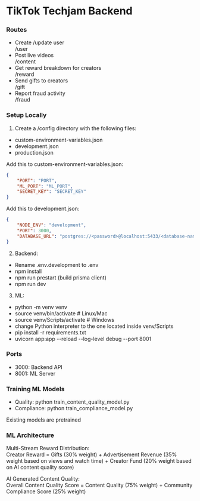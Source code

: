 # TikTok Techjam Backend

### Routes
- Create /update user  
/user
- Post live videos  
/content
- Get reward breakdown for creators  
/reward
- Send gifts to creators  
/gift
- Report fraud activity  
/fraud

### Setup Locally  
1. Create a /config directory with the following files:
- custom-environment-variables.json
- development.json
- production.json

Add this to custom-environment-variables.json:  
```json
{
    "PORT": "PORT",
    "ML_PORT": "ML_PORT",
    "SECRET_KEY": "SECRET_KEY"
}
```
Add this to development.json: 
```json 
{
	"NODE_ENV": "development",
	"PORT": 3000,
	"DATABASE_URL": "postgres://<password>@localhost:5433/<database-name>",
}
```

2. Backend:  
- Rename .env.development to .env
- npm install
- npm run prestart (build prisma client)
- npm run dev  

3. ML:  
- python -m venv venv
- source venv/bin/activate  # Linux/Mac
- source venv/Scripts/activate  # Windows
- change Python interpreter to the one located inside venv/Scripts
- pip install -r requirements.txt
- uvicorn app:app --reload --log-level debug --port 8001

### Ports
- 3000: Backend API
- 8001: ML Server

### Training ML Models 
- Quality: python train_content_quality_model.py
- Compliance: python train_compliance_model.py

Existing models are pretrained

### ML Architecture
Multi-Stream Reward Distribution:  
Creator Reward =  Gifts (30% weight) + Advertisement Revenue (35% weight based on views and watch time) + Creator Fund (20% weight based on AI content quality score)  

AI Generated Content Quality:  
Overall Content Quality Score = Content Quality (75% weight)  + Community Compliance Score (25% weight)